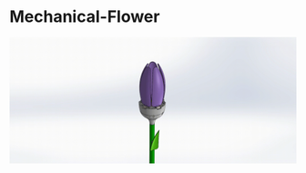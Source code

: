 # Mechanical-Flower


![.](https://github.com/Suturin-Daniil/Mechanical-Flower/blob/main/Flower.gif)
